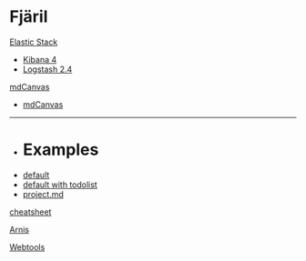 # Fj&auml;ril

[Elastic Stack]( )

 - [Kibana 4]( gettingStartedKibana4.md )
 - [Logstash 2.4]( gettingStartedLogstash2.4.md )

[mdCanvas]( )

 - [mdCanvas]( mdCanvas/index.md )
 - - - -
 - # Examples
 - [default]( mdCanvas/mdCanvas.html )
 - [default with todolist]( mdCanvas/mdCanvas.html?md=mdCanvasWithTodo )
 - [project.md]( mdCanvas/mdCanvas.html?md=project )

[cheatsheet](cheatsheet.md)

[Arnis](arnis-12-strikes.html)

[Webtools](webtools.md)

